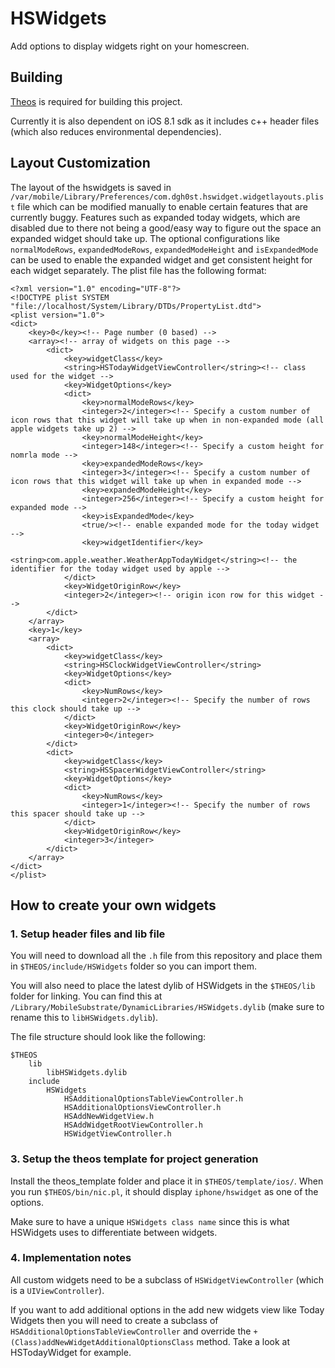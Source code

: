 # HSWidgets

Add options to display widgets right on your homescreen.

## Building

[Theos](https://github.com/theos/theos) is required for building this project.

Currently it is also dependent on iOS 8.1 sdk as it includes c++ header files (which also reduces environmental dependencies).

## Layout Customization

The layout of the hswidgets is saved in `/var/mobile/Library/Preferences/com.dgh0st.hswidget.widgetlayouts.plist` file which can be modified manually to enable certain features that are currently buggy. Features such as expanded today widgets, which are disabled due to there not being a good/easy way to figure out the space an expanded widget should take up. The optional configurations like `normalModeRows`, `expandedModeRows`, `expandedModeHeight` and `isExpandedMode` can be used to enable the expanded widget and get consistent height for each widget separately. The plist file has the following format:

```
<?xml version="1.0" encoding="UTF-8"?>
<!DOCTYPE plist SYSTEM "file://localhost/System/Library/DTDs/PropertyList.dtd">
<plist version="1.0">
<dict>
	<key>0</key><!-- Page number (0 based) -->
	<array><!-- array of widgets on this page -->
		<dict>
			<key>widgetClass</key>
			<string>HSTodayWidgetViewController</string><!-- class used for the widget -->
			<key>WidgetOptions</key>
			<dict>
				<key>normalModeRows</key>
				<integer>2</integer><!-- Specify a custom number of icon rows that this widget will take up when in non-expanded mode (all apple widgets take up 2) -->
				<key>normalModeHeight</key>
				<integer>148</integer><!-- Specify a custom height for nomrla mode -->
				<key>expandedModeRows</key>
				<integer>3</integer><!-- Specify a custom number of icon rows that this widget will take up when in expanded mode -->
				<key>expandedModeHeight</key>
				<integer>256</integer><!-- Specify a custom height for expanded mode -->
				<key>isExpandedMode</key>
				<true/><!-- enable expanded mode for the today widget -->
				<key>widgetIdentifier</key>
				<string>com.apple.weather.WeatherAppTodayWidget</string><!-- the identifier for the today widget used by apple -->
			</dict>
			<key>WidgetOriginRow</key>
			<integer>2</integer><!-- origin icon row for this widget -->
		</dict>
	</array>
	<key>1</key>
	<array>
		<dict>
			<key>widgetClass</key>
			<string>HSClockWidgetViewController</string>
			<key>WidgetOptions</key>
			<dict>
				<key>NumRows</key>
				<integer>2</integer><!-- Specify the number of rows this clock should take up -->
			</dict>
			<key>WidgetOriginRow</key>
			<integer>0</integer>
		</dict>
		<dict>
			<key>widgetClass</key>
			<string>HSSpacerWidgetViewController</string>
			<key>WidgetOptions</key>
			<dict>
				<key>NumRows</key>
				<integer>1</integer><!-- Specify the number of rows this spacer should take up -->
			</dict>
			<key>WidgetOriginRow</key>
			<integer>3</integer>
		</dict>
	</array>
</dict>
</plist>
```

## How to create your own widgets

### 1. Setup header files and lib file

You will need to download all the `.h` file from this repository and place them in `$THEOS/include/HSWidgets` folder so you can import them.

You will also need to place the latest dylib of HSWidgets in the `$THEOS/lib` folder for linking. You can find this at `/Library/MobileSubstrate/DynamicLibraries/HSWidgets.dylib` (make sure to rename this to `libHSWidgets.dylib`).

The file structure should look like the following:

```
$THEOS
	lib
		libHSWidgets.dylib
	include
		HSWidgets
			HSAdditionalOptionsTableViewController.h
			HSAdditionalOptionsViewController.h
			HSAddNewWidgetView.h
			HSAddWidgetRootViewController.h
			HSWidgetViewController.h
```

### 3. Setup the theos template for project generation

Install the theos_template folder and place it in `$THEOS/template/ios/`. When you run `$THEOS/bin/nic.pl`, it should display `iphone/hswidget` as one of the options. 

Make sure to have a unique `HSWidgets class name` since this is what HSWidgets uses to differentiate between widgets.

### 4. Implementation notes

All custom widgets need to be a subclass of `HSWidgetViewController` (which is a `UIViewController`).

If you want to add additional options in the add new widgets view like Today Widgets then you will need to create a subclass of `HSAdditionalOptionsTableViewController` and override the `+(Class)addNewWidgetAdditionalOptionsClass` method. Take a look at HSTodayWidget for example.
